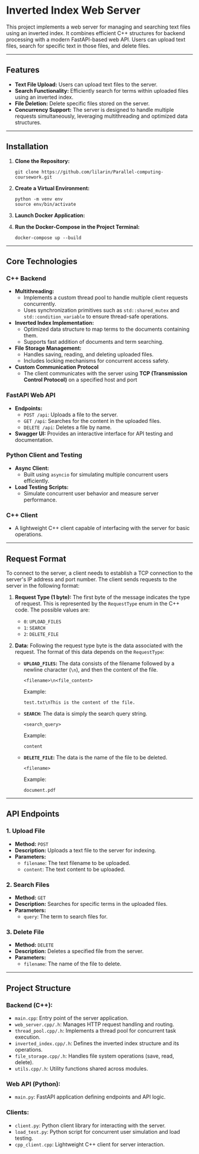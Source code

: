# Inverted Index Web Server

This project implements a web server for managing and searching text files using an inverted index. It combines efficient C++ structures for backend processing with a modern FastAPI-based web API. Users can upload text files, search for specific text in those files, and delete files.

---

## Features

- **Text File Upload:** Users can upload text files to the server.
- **Search Functionality:** Efficiently search for terms within uploaded files using an inverted index.
- **File Deletion:** Delete specific files stored on the server.
- **Concurrency Support:** The server is designed to handle multiple requests simultaneously, leveraging multithreading and optimized data structures.

---

## Installation

1. **Clone the Repository:**
    ```
    git clone https://github.com/lilarin/Parallel-computing-coursework.git
    ```
2. **Create a Virtual Environment:**
    ```
    python -m venv env
    source env/bin/activate
    ```

3. **Launch Docker Application:**

4. **Run the Docker-Compose in the Project Terminal:**
    ```
    docker-compose up --build
    ```

---

## Core Technologies

### **C++ Backend**
- **Multithreading:**
  - Implements a custom thread pool to handle multiple client requests concurrently.
  - Uses synchronization primitives such as `std::shared_mutex` and `std::condition_variable` to ensure thread-safe operations.
- **Inverted Index Implementation:**
  - Optimized data structure to map terms to the documents containing them.
  - Supports fast addition of documents and term searching.
- **File Storage Management:**
  - Handles saving, reading, and deleting uploaded files.
  - Includes locking mechanisms for concurrent access safety.
- **Custom Communication Protocol**
  - The client communicates with the server using **TCP (Transmission Control Protocol)** on a specified host and port

### **FastAPI Web API**
- **Endpoints:**
  - `POST /api`: Uploads a file to the server.
  - `GET /api`: Searches for the content in the uploaded files.
  - `DELETE /api`: Deletes a file by name.
- **Swagger UI:** Provides an interactive interface for API testing and documentation.

### **Python Client and Testing**
- **Async Client:**
  - Built using `asyncio` for simulating multiple concurrent users efficiently.
- **Load Testing Scripts:**
  - Simulate concurrent user behavior and measure server performance.

### **C++ Client**
- A lightweight C++ client capable of interfacing with the server for basic operations.

---

## Request Format

To connect to the server, a client needs to establish a TCP connection to the server's IP address and port number.
The client sends requests to the server in the following format:

1. **Request Type (1 byte):** The first byte of the message indicates the type of request. This is represented by the `RequestType` enum in the C++ code. The possible values are:
    *   `0`: `UPLOAD_FILES`
    *   `1`: `SEARCH`
    *   `2`: `DELETE_FILE`

2. **Data:**  Following the request type byte is the data associated with the request. The format of this data depends on the `RequestType`:

    *   **`UPLOAD_FILES`:** The data consists of the filename followed by a newline character (`\n`), and then the content of the file.
        ```
        <filename>\n<file_content>
        ```
        Example:
        ```
        test.txt\nThis is the content of the file.
        ```

    *   **`SEARCH`:** The data is simply the search query string.
        ```
        <search_query>
        ```
        Example:
        ```
        content
        ```

    *   **`DELETE_FILE`:** The data is the name of the file to be deleted.
        ```
        <filename>
        ```
        Example:
        ```
        document.pdf

---

## API Endpoints

### **1. Upload File**
- **Method:** `POST`
- **Description:** Uploads a text file to the server for indexing.
- **Parameters:**
  - `filename`: The text filename to be uploaded.
  - `content`: The text content to be uploaded.

### **2. Search Files**
- **Method:** `GET`
- **Description:** Searches for specific terms in the uploaded files.
- **Parameters:**
  - `query`: The term to search files for.

### **3. Delete File**
- **Method:** `DELETE`
- **Description:** Deletes a specified file from the server.
- **Parameters:**
  - `filename`: The name of the file to delete.

---

## Project Structure

### **Backend (C++):**
- `main.cpp`: Entry point of the server application.
- `web_server.cpp/.h`: Manages HTTP request handling and routing.
- `thread_pool.cpp/.h`: Implements a thread pool for concurrent task execution.
- `inverted_index.cpp/.h`: Defines the inverted index structure and its operations.
- `file_storage.cpp/.h`: Handles file system operations (save, read, delete).
- `utils.cpp/.h`: Utility functions shared across modules.

### **Web API (Python):**
- `main.py`: FastAPI application defining endpoints and API logic.

### **Clients:**
- `client.py`: Python client library for interacting with the server.
- `load_test.py`: Python script for concurrent user simulation and load testing.
- `cpp_client.cpp`: Lightweight C++ client for server interaction.
